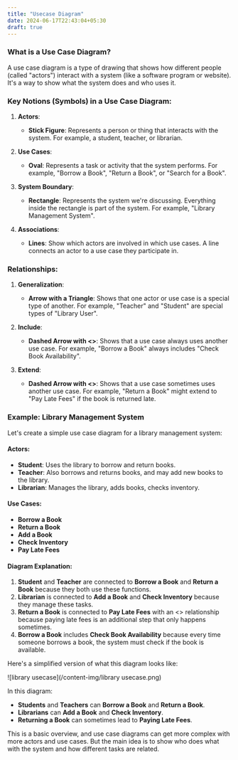```yaml
---
title: "Usecase Diagram"
date: 2024-06-17T22:43:04+05:30
draft: true
---
```

### What is a Use Case Diagram?

A use case diagram is a type of drawing that shows how different people (called "actors") interact with a system (like a software program or website). It's a way to show what the system does and who uses it.

### Key Notions (Symbols) in a Use Case Diagram:

1. **Actors**:
    - **Stick Figure**: Represents a person or thing that interacts with the system. For example, a student, teacher, or librarian.

2. **Use Cases**:
    - **Oval**: Represents a task or activity that the system performs. For example, "Borrow a Book", "Return a Book", or "Search for a Book".

3. **System Boundary**:
    - **Rectangle**: Represents the system we're discussing. Everything inside the rectangle is part of the system. For example, "Library Management System".

4. **Associations**:
    - **Lines**: Show which actors are involved in which use cases. A line connects an actor to a use case they participate in.

### Relationships:

1. **Generalization**:
    - **Arrow with a Triangle**: Shows that one actor or use case is a special type of another. For example, "Teacher" and "Student" are special types of "Library User".

2. **Include**:
    - **Dashed Arrow with <<include>>**: Shows that a use case always uses another use case. For example, "Borrow a Book" always includes "Check Book Availability".

3. **Extend**:
    - **Dashed Arrow with <<extend>>**: Shows that a use case sometimes uses another use case. For example, "Return a Book" might extend to "Pay Late Fees" if the book is returned late.

### Example: Library Management System

Let's create a simple use case diagram for a library management system:

#### Actors:

- **Student**: Uses the library to borrow and return books.
- **Teacher**: Also borrows and returns books, and may add new books to the library.
- **Librarian**: Manages the library, adds books, checks inventory.

#### Use Cases:

- **Borrow a Book**
- **Return a Book**
- **Add a Book**
- **Check Inventory**
- **Pay Late Fees**

#### Diagram Explanation:

1. **Student** and **Teacher** are connected to **Borrow a Book** and **Return a Book** because they both use these functions.
2. **Librarian** is connected to **Add a Book** and **Check Inventory** because they manage these tasks.
3. **Return a Book** is connected to **Pay Late Fees** with an <<extend>> relationship because paying late fees is an additional step that only happens sometimes.
4. **Borrow a Book** includes **Check Book Availability** because every time someone borrows a book, the system must check if the book is available.

Here's a simplified version of what this diagram looks like:

![library usecase](/content-img/library usecase.png)

In this diagram:

- **Students** and **Teachers** can **Borrow a Book** and **Return a Book**.
- **Librarians** can **Add a Book** and **Check Inventory**.
- **Returning a Book** can sometimes lead to **Paying Late Fees**.

This is a basic overview, and use case diagrams can get more complex with more actors and use cases. But the main idea is to show who does what with the system and how different tasks are related.

 